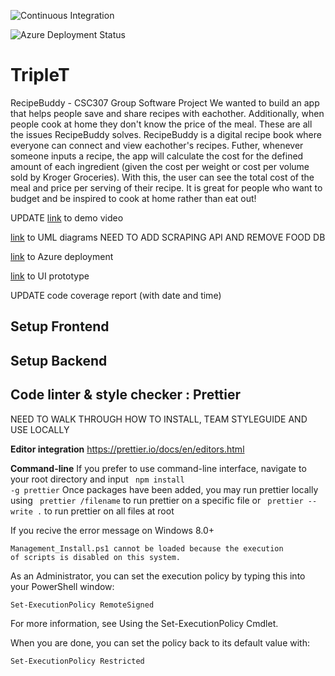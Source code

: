![Continuous Integration](https://github.com/crowdedpoem/TripleT/actions/workflows/node.js.yml/badge.svg)

![Azure Deployment Status](https://github.com/crowdedpoem/TripleT/actions/workflows/main_recipebuddy.yml/badge.svg)

# TripleT

RecipeBuddy - CSC307 Group Software Project
We wanted to build an app that helps people save and share recipes with eachother. Additionally, when people cook at home they don't know the price of the meal. These are all the issues RecipeBuddy solves. RecipeBuddy is a digital recipe book where everyone can connect and view eachother's recipes. Futher, whenever someone inputs a recipe, the app will calculate the cost for the defined amount of each ingredient (given the cost per weight or cost per volume sold by Kroger Groceries). With this, the user can see the total cost of the meal and price per serving of their recipe. It is great for people who want to budget and be inspired to cook at home rather than eat out!

UPDATE [link]() to demo video

[link](https://miro.com/welcomeonboard/ckRZN2VaUGo1R3pXTlBvOERTNkpoSmVNM0dwRkZkQnA2UXpUZmRWZ0pkRTlhZktzMHdXTDNQeEc1bkNBcEo4YnwzNDU4NzY0NTM3MDI1NDI2NzA1fDI=?share_link_id=288963627115) to UML diagrams NEED TO ADD SCRAPING API AND REMOVE FOOD DB

[link](https://recipebuddy.azurewebsites.net) to Azure deployment

[link](https://www.figma.com/file/nt4PjEe9kM2o5M5rqGjrHr/RecipeBuddy?node-id=2%3A878) to UI prototype 

UPDATE code coverage report (with date and time)

## Setup Frontend

## Setup Backend

## Code linter & style checker : Prettier
NEED TO WALK THROUGH HOW TO INSTALL, TEAM STYLEGUIDE AND USE LOCALLY

**Editor integration**
https://prettier.io/docs/en/editors.html

**Command-line**
If you prefer to use command-line interface, navigate to your root directory and input
<code> npm install -g prettier</code>
Once packages have been added, you may run prettier locally using 
<code> prettier /filename</code> to run prettier on a specific file or
<code> prettier --write .</code> to run prettier on all files at root

If you recive the error message on Windows 8.0+

<code>Management_Install.ps1 cannot be loaded because the execution of scripts is disabled on this system. </code>


As an Administrator, you can set the execution policy by typing this into your PowerShell window:

<code>Set-ExecutionPolicy RemoteSigned </code>

For more information, see Using the Set-ExecutionPolicy Cmdlet.

When you are done, you can set the policy back to its default value with:

<code>Set-ExecutionPolicy Restricted</code>

